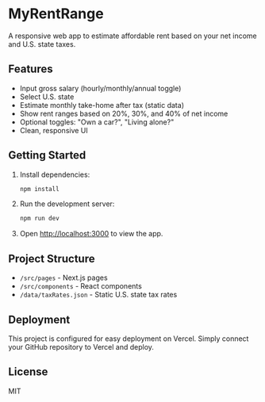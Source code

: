 # MyRentRange

A responsive web app to estimate affordable rent based on your net income and U.S. state taxes.

## Features
- Input gross salary (hourly/monthly/annual toggle)
- Select U.S. state
- Estimate monthly take-home after tax (static data)
- Show rent ranges based on 20%, 30%, and 40% of net income
- Optional toggles: "Own a car?", "Living alone?"
- Clean, responsive UI

## Getting Started

1. Install dependencies:
   ```bash
   npm install
   ```
2. Run the development server:
   ```bash
   npm run dev
   ```
3. Open [http://localhost:3000](http://localhost:3000) to view the app.

## Project Structure
- `/src/pages` - Next.js pages
- `/src/components` - React components
- `/data/taxRates.json` - Static U.S. state tax rates

## Deployment
This project is configured for easy deployment on Vercel. Simply connect your GitHub repository to Vercel and deploy.

## License
MIT 